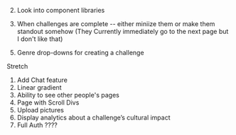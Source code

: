 <!-- 1. Have toggle buttons for the Profile show page -->
2. Look into component libraries 


<!-- 1. Get pictures to render
2. Create challenge Show page with Tasks and Task Challenges  -->
<!-- 3. Create UserChallenge -->

<!-- 1. Get Android emulator  -->
<!-- 2. Fetch data with these -->
<!-- 3. Test out endpoints and use .env global var -->
<!-- 4. Finalize post request for UTC -->
<!-- 
1. Fix Problem with setting Current user after using useEffect -- Page keeps reloading  -- Not really a problem anymore because Profile only fetches userChallenges and challenges related to that user  -->
<!-- 2. Filter by genre -->

<!-- 6. There's a bug where you can take a challenge, mark that challenge as complete and then are still able to take that challenge again without a page reload  -->
<!-- 5. Filter by completed challenges, etc on profile page  -->
<!-- 3. Make Edit Home Page to bring you to either login or sign Up -->
<!-- Delete a userChallenge and the userChallenge actually goes away live -- Leaving a weird box  -->

3. When challenges are complete -- either miniize them or make them standout somehow (They Currently immediately go to the next page but I don't like that)
<!-- 4. Add Ids from Id library for taskChallenges -->
5. Genre drop-downs for creating a challenge



Stretch 

1. Add Chat feature
2. Linear gradient
3. Ability to see other people's pages 
4. Page with Scroll Divs 
5. Upload pictures
6. Display analytics about a challenge’s cultural impact
7. Full Auth ????